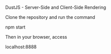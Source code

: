 DustJS - Server-Side and Client-Side Rendering

Clone the repository and run the command
 
npm start

Then in your browser, access

localhost:8888